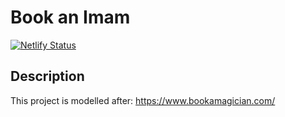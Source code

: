 # Book an Imam

[![Netlify Status](https://api.netlify.com/api/v1/badges/317f14ca-f676-4926-9f7b-c826a6472b0f/deploy-status)](https://app.netlify.com/sites/bookanimam/deploys)

## Description

This project is modelled after: https://www.bookamagician.com/
